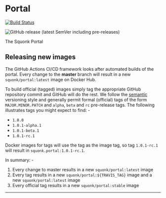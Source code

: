 # Portal

[![Build Status](https://travis-ci.com/InformaticsMatters/portal.svg?branch=master)](https://travis-ci.com/InformaticsMatters/portal)

![GitHub release (latest SemVer including pre-releases)](https://img.shields.io/github/v/release/informaticsmatters/portal?include_prereleases)

The Squonk Portal

## Releasing new images
The GitHub Actions CI/CD framework looks after automated builds of the portal.
Every change to the **master** branch will result in a new `squonk/portal:latest`
image on Docker Hub.

To build official (tagged) images simply tag the appropriate GitHub repository
commit and GitHub will do the rest. We follow the [semantic] versioning style
and generally permit formal (official) tags of the form `MAJOR.MINOR.PATCH`
and `alpha`, `beta` and `rc` pre-release tags. The following illustrates
tags you might expect to find: -

-   `1.0.0`
-   `1.0.1-alpha.1`
-   `1.0.1-beta.1`
-   `1.0.1-rc.1`

Docker images for tags will use the tag as the image tag, so tag `1.0.1-rc.1`
will result in `squonk.portal:1.0.1-rc.1`.

In summary: -

1.  Every change to master results in a new `squonk/portal:latest` image
2.  Every tag results in a new `squonk/portal:${TRAVIS_TAG}` image
    and a new `squonk/portal:latest` image
3.  Every official tag results in a new `squonk/portal:stable` image

---

[semantic]: https://semver.org
